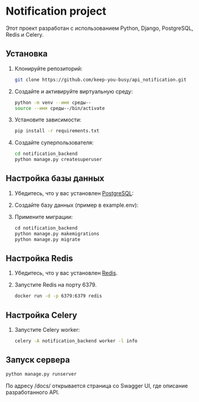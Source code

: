 # Notification project

Этот проект разработан с использованием Python, Django, PostgreSQL, Redis и Celery.

## Установка

1. Клонируйте репозиторий:

    ```bash
    git clone https://github.com/keep-you-busy/api_notification.git
    ```

2. Создайте и активируйте виртуальную среду:

    ```bash
    python -m venv --имя среды--
    source --имя среды--/bin/activate
    ```

3. Установите зависимости:

    ```bash
    pip install -r requirements.txt
    ```

5. Создайте суперпользователя:

    ```bash
    cd notification_backend
    python manage.py createsuperuser
    ```

## Настройка базы данных

1. Убедитесь, что у вас установлен [PostgreSQL](https://www.postgresql.org/download/):

2. Создайте базу данных (пример в example.env):

4. Примените миграции:

    ```bash
    сd notification_backend
    python manage.py makemigrations
    python manage.py migrate
    ```

## Настройка Redis

1. Убедитесь, что у вас установлен [Redis](https://redis.io/docs/install/install-redis/).

2. Запустите Redis на порту 6379.

    ```bash
    docker run -d -p 6379:6379 redis
    ```

## Настройка Celery


1. Запустите Celery worker:

    ```bash
    celery -A notification_backend worker -l info
    ```

## Запуск сервера

```bash
python manage.py runserver
```

По адресу /docs/ открывается страница со Swagger UI, где описание разработанного API.